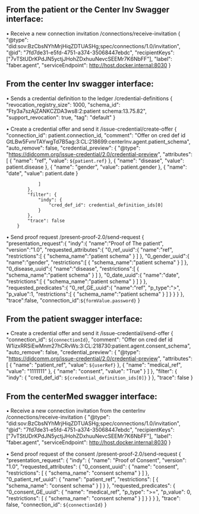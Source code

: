 ## From the patient or the Center Inv Swagger interface:

•	Receive a new connection invitation
/connections/receive-invitation
{
"@type": "did:sov:BzCbsNYhMrjHiqZDTUASHg;spec/connections/1.0/invitation",
 "@id": "7fd7de31-e5fd-4751-a374-35068447ebdc", 
"recipientKeys": 
["7vTStUDrKPdJN5yctjJHohZDxhuuNevcSEEMr7K6NbFF"], 
"label": "faber.agent", 
"serviceEndpoint": http://host.docker.internal:8030
}
 
## From the center Inv swagger interface:

•	Sends a credential definition to the ledger
/credential-definitions
{
  "revocation_registry_size": 1000,
  "schema_id": "Fty3a7szAjZANKCZDA3ws8:2:patient schema:13.75.82",
  "support_revocation": true,
  "tag": "default"
}
 
•	Create a credential offer and send it
/issue-credential/create-offer
{
            "connection_id": patient.connection_id,
            "comment": "Offer on cred def id GtLBw5FvnrTAYwgTd7B5ag:3:CL:218699:centerInv.agent.patient_schema",
            "auto_remove": false,
            "credential_preview": {
                "@type": "https://didcomm.org/issue-credential/2.0/credential-preview",
                "attributes": [
                    {
                        "name": "ref",
                        "value": `${patient.ref}`
                    },
                    {
                        "name": "disease",
                        "value": patient.disease
                    },
                    {
                        "name": "gender",
                        "value": patient.gender
                    },
                    {
                        "name": "date",
                        "value": patient.date
                    }

                ]
            },
            "filter": {
                "indy": {
                    "cred_def_id": credential_definition_ids[0]
                }
            },
            "trace": false
        }


 
•	Send proof request
/present-proof-2.0/send-request
{
     "presentation_request":{
        "indy":{
           "name":"Proof of The patient",
           "version":"1.0",
           "requested_attributes":{
              "0_ref_uuid":{
                 "name":"ref",
                 "restrictions":[
                    {
                       "schema_name":"patient schema"
                    }
                 ]
              },
              "0_gender_uuid":{
                 "name":"gender",
                 "restrictions":[
                    {
                       "schema_name":"patient schema"
                    }
                 ]
              },
              "0_disease_uuid":{
                 "name":"disease",
                 "restrictions":[
                    {
                       "schema_name":"patient schema"
                    }
                 ]
              },
              "0_date_uuid":{
                 "name":"date",
                 "restrictions":[
                    {
                       "schema_name":"patient schema"
                    }
                 ]
              }
           },
           "requested_predicates":{
              "0_ref_GE_uuid":{
                 "name":"ref",
                 "p_type":">",
                 "p_value":1,
                 "restrictions":[
                    {
                       "schema_name":"patient schema"
                    }
                 ]
              }
           }
        }
     },
     "trace":false,
     "connection_id":`${formValue.password}`
  }


##	From the patient swagger interface:

•	Create a credential offer and send it
/issue-credential/send-offer
{
      "connection_id": `${connectionId}`,
      "comment": "Offer on cred def id W1izxRRSiEwMnm27hCRvWs:3:CL:218730:patient.agent.consent_schema",
      "auto_remove": false,
      "credential_preview": {
        "@type": "https://didcomm.org/issue-credential/2.0/credential-preview",
        "attributes": [
          {
            "name": "patient_ref",
            "value": `${userRef}`
          },
          {
            "name": "medical_ref",
            "value": "1111111"
          },
          {
            "name": "consent",
            "value": "True"
          }
        ]
      },
      "filter": {
        "indy": {
          "cred_def_id": `${credential_definition_ids[0]}`
        }
      },
      "trace": false
    }


## From the centerMed swagger interface:

•	Receive a new connection invitation from the centerInv
/connections/receive-invitation
{
"@type": "did:sov:BzCbsNYhMrjHiqZDTUASHg;spec/connections/1.0/invitation",
 "@id": "7fd7de31-e5fd-4751-a374-35068447ebdc", 
"recipientKeys": 
["7vTStUDrKPdJN5yctjJHohZDxhuuNevcSEEMr7K6NbFF"], 
"label": "faber.agent", 
"serviceEndpoint": http://host.docker.internal:8030
}


•	Send proof request of the consent 
/present-proof-2.0/send-request
{
            "presentation_request": {
                "indy": {
                    "name": "Proof of Consent",
                    "version": "1.0",
                    "requested_attributes": {
                        "0_consent_uuid": {
                            "name": "consent",
                            "restrictions": [
                                {
                                    "schema_name": "consent schema"
                                }
                            ]
                        },
                        "0_patient_ref_uuid": {
                            "name": "patient_ref",
                            "restrictions": [
                                {
                                    "schema_name": "consent schema"
                                }
                            ]
                        }
                    },
                    "requested_predicates": {
                        "0_consent_GE_uuid": {
                            "name": "medical_ref",
                            "p_type": ">=",
                            "p_value": 0,
                            "restrictions": [
                                {
                                    "schema_name": "consent schema"
                                }
                            ]
                        }
                    }
                }
            },
            "trace": false,
            "connection_id": `${connectionId}`
        }
 